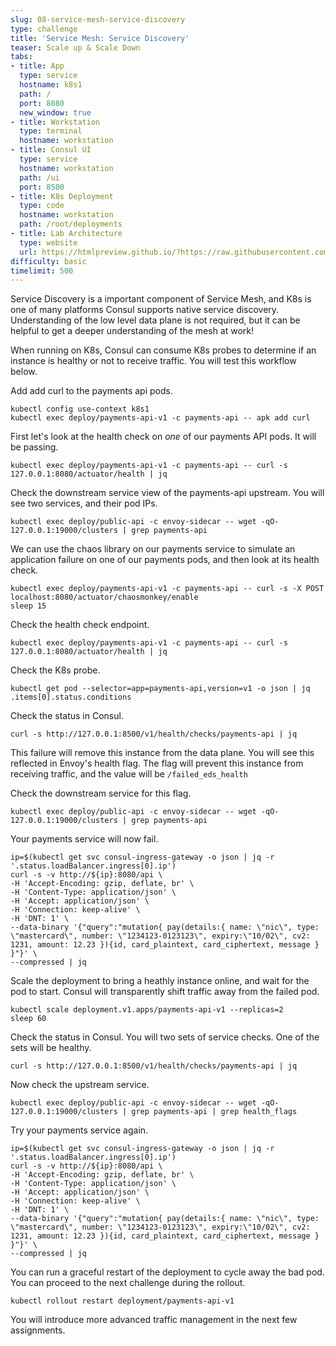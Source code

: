 ```yaml
---
slug: 08-service-mesh-service-discovery
type: challenge
title: 'Service Mesh: Service Discovery'
teaser: Scale up & Scale Down
tabs:
- title: App
  type: service
  hostname: k8s1
  path: /
  port: 8080
  new_window: true
- title: Workstation
  type: terminal
  hostname: workstation
- title: Consul UI
  type: service
  hostname: workstation
  path: /ui
  port: 8500
- title: K8s Deployment
  type: code
  hostname: workstation
  path: /root/deployments
- title: Lab Architecture
  type: website
  url: https://htmlpreview.github.io/?https://raw.githubusercontent.com/hashicorp/field-workshops-consul/master/instruqt-tracks/consul-life-of-a-developer/assets/diagrams/diagrams.html
difficulty: basic
timelimit: 500
---
```

Service Discovery is a important component of Service Mesh, and K8s is one of many platforms Consul supports native service discovery.
Understanding of the low level data plane is not required, but it can be helpful to get a deeper understanding of the mesh at work!

When running on K8s, Consul can consume K8s probes to determine if an instance is healthy or not to receive traffic.
You will test this workflow below. <br>

Add add curl to the payments api pods. <br>

```
kubectl config use-context k8s1
kubectl exec deploy/payments-api-v1 -c payments-api -- apk add curl
```

First let's look at the health check on *one* of our payments API pods. It will be passing. <br>

```
kubectl exec deploy/payments-api-v1 -c payments-api -- curl -s 127.0.0.1:8080/actuator/health | jq
```

Check the downstream service view of the payments-api upstream. You will see two services, and their pod IPs.

```
kubectl exec deploy/public-api -c envoy-sidecar -- wget -qO- 127.0.0.1:19000/clusters | grep payments-api
```

We can use the chaos library on our payments service to simulate an application failure on one of our payments pods, and then look at its health check.


```
kubectl exec deploy/payments-api-v1 -c payments-api -- curl -s -X POST localhost:8080/actuator/chaosmonkey/enable
sleep 15
```

Check the health check endpoint. <br>

```
kubectl exec deploy/payments-api-v1 -c payments-api -- curl -s 127.0.0.1:8080/actuator/health | jq
```

Check the K8s probe. <br>

```
kubectl get pod --selector=app=payments-api,version=v1 -o json | jq .items[0].status.conditions
```

Check the status in Consul. <br>

```
curl -s http://127.0.0.1:8500/v1/health/checks/payments-api | jq
```

This failure will remove this instance from the data plane. You will see this reflected in Envoy's health flag.
The flag will prevent this instance from receiving traffic, and the value will be `/failed_eds_health` <br>

Check the downstream service for this flag. <br>

```
kubectl exec deploy/public-api -c envoy-sidecar -- wget -qO- 127.0.0.1:19000/clusters | grep payments-api
```

Your payments service will now fail.

```
ip=$(kubectl get svc consul-ingress-gateway -o json | jq -r '.status.loadBalancer.ingress[0].ip')
curl -s -v http://${ip}:8080/api \
-H 'Accept-Encoding: gzip, deflate, br' \
-H 'Content-Type: application/json' \
-H 'Accept: application/json' \
-H 'Connection: keep-alive' \
-H 'DNT: 1' \
--data-binary '{"query":"mutation{ pay(details:{ name: \"nic\", type: \"mastercard\", number: \"1234123-0123123\", expiry:\"10/02\", cv2: 1231, amount: 12.23 }){id, card_plaintext, card_ciphertext, message } }"}' \
--compressed | jq
```

Scale the deployment to bring a heathly instance online, and wait for the pod to start. Consul will transparently shift traffic away from the failed pod.

```
kubectl scale deployment.v1.apps/payments-api-v1 --replicas=2
sleep 60
```

Check the status in Consul. You will two sets of service checks. One of the sets will be healthy. <br>

```
curl -s http://127.0.0.1:8500/v1/health/checks/payments-api | jq
```

Now check the upstream service.

```
kubectl exec deploy/public-api -c envoy-sidecar -- wget -qO- 127.0.0.1:19000/clusters | grep payments-api | grep health_flags
```

Try your payments service again. <br>

```
ip=$(kubectl get svc consul-ingress-gateway -o json | jq -r '.status.loadBalancer.ingress[0].ip')
curl -s -v http://${ip}:8080/api \
-H 'Accept-Encoding: gzip, deflate, br' \
-H 'Content-Type: application/json' \
-H 'Accept: application/json' \
-H 'Connection: keep-alive' \
-H 'DNT: 1' \
--data-binary '{"query":"mutation{ pay(details:{ name: \"nic\", type: \"mastercard\", number: \"1234123-0123123\", expiry:\"10/02\", cv2: 1231, amount: 12.23 }){id, card_plaintext, card_ciphertext, message } }"}' \
--compressed | jq
```

You can run a graceful restart of the deployment to cycle away the bad pod. You can proceed to the next challenge during the rollout.

```
kubectl rollout restart deployment/payments-api-v1
```

You will introduce more advanced traffic management in the next few assignments.
